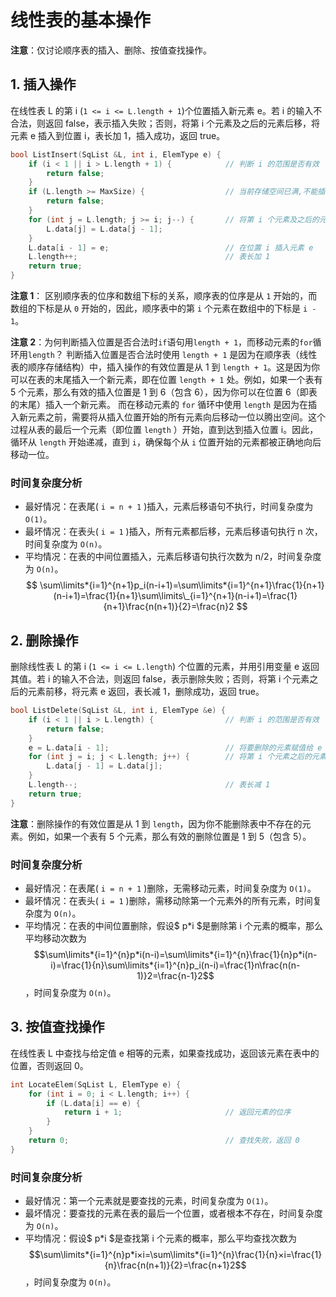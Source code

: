 # 线性表的基本操作

**注意**：仅讨论顺序表的插入、删除、按值查找操作。

## 1. 插入操作

在线性表 L 的第 i (`1 <= i <= L.length + 1`)个位置插入新元素 e。若 i 的输入不合法，则返回 false，表示插入失败；否则，将第 i 个元素及之后的元素后移，将元素 e 插入到位置 i，表长加 1，插入成功，返回 true。

```c++
bool ListInsert(SqList &L, int i, ElemType e) {
    if (i < 1 || i > L.length + 1) {            // 判断 i 的范围是否有效
        return false;
    }
    if (L.length >= MaxSize) {                  // 当前存储空间已满,不能插入
        return false;
    }
    for (int j = L.length; j >= i; j--) {       // 将第 i 个元素及之后的元素后移
        L.data[j] = L.data[j - 1];
    }
    L.data[i - 1] = e;                          // 在位置 i 插入元素 e
    L.length++;                                 // 表长加 1
    return true;
}
```

**注意 1**： 区别顺序表的位序和数组下标的关系，顺序表的位序是从 `1` 开始的，而数组的下标是从 `0` 开始的，因此，顺序表中的第 `i` 个元素在数组中的下标是 `i - 1`。

**注意 2**：为何判断插入位置是否合法时`if`语句用`length + 1`，而移动元素的`for`循环用`length`？
判断插入位置是否合法时使用 `length + 1` 是因为在顺序表（线性表的顺序存储结构）中，插入操作的有效位置是从 1 到 `length + 1`。这是因为你可以在表的末尾插入一个新元素，即在位置 `length + 1` 处。例如，如果一个表有 5 个元素，那么有效的插入位置是 1 到 6（包含 6），因为你可以在位置 6（即表的末尾）插入一个新元素。
而在移动元素的 `for` 循环中使用 `length` 是因为在插入新元素之前，需要将从插入位置开始的所有元素向后移动一位以腾出空间。这个过程从表的最后一个元素（即位置 `length` ）开始，直到达到插入位置 i。因此，循环从 `length` 开始递减，直到 `i`，确保每个从 `i` 位置开始的元素都被正确地向后移动一位。

### 时间复杂度分析

- 最好情况：在表尾( `i = n + 1` )插入，元素后移语句不执行，时间复杂度为 `O(1)`。
- 最坏情况：在表头( `i = 1` )插入，所有元素都后移，元素后移语句执行 n 次，时间复杂度为 `O(n)`。
- 平均情况：在表的中间位置插入，元素后移语句执行次数为 n/2，时间复杂度为 `O(n)`。
  $$ \sum\limits*{i=1}^{n+1}p_i(n-i+1)=\sum\limits*{i=1}^{n+1}\frac{1}{n+1}(n-i+1)=\frac{1}{n+1}\sum\limits\_{i=1}^{n+1}(n-i+1)=\frac{1}{n+1}\frac{n(n+1)}{2}=\frac{n}2 $$

## 2. 删除操作

删除线性表 L 的第 i (`1 <= i <= L.length`) 个位置的元素，并用引用变量 e 返回其值。若 i 的输入不合法，则返回 false，表示删除失败；否则，将第 i 个元素之后的元素前移，将元素 e 返回，表长减 1，删除成功，返回 true。

```c++
bool ListDelete(SqList &L, int i, ElemType &e) {
    if (i < 1 || i > L.length) {                // 判断 i 的范围是否有效
        return false;
    }
    e = L.data[i - 1];                          // 将要删除的元素赋值给 e
    for (int j = i; j < L.length; j++) {        // 将第 i 个元素之后的元素前移
        L.data[j - 1] = L.data[j];
    }
    L.length--;                                 // 表长减 1
    return true;
}
```

**注意**：删除操作的有效位置是从 1 到 `length`，因为你不能删除表中不存在的元素。例如，如果一个表有 5 个元素，那么有效的删除位置是 1 到 5（包含 5）。

### 时间复杂度分析

- 最好情况：在表尾( `i = n + 1` )删除，无需移动元素，时间复杂度为 `O(1)`。
- 最坏情况：在表头( `i = 1` )删除，需移动除第一个元素外的所有元素，时间复杂度为 `O(n)`。
- 平均情况：在表的中间位置删除，假设$ p*i $是删除第 i 个元素的概率，那么平均移动次数为
$$\sum\limits*{i=1}^{n}p*i(n-i)=\sum\limits*{i=1}^{n}\frac{1}{n}p*i(n-i)=\frac{1}{n}\sum\limits*{i=1}^{n}p_i(n-i)=\frac{1}n\frac{n(n-1)}2=\frac{n-1}2$$ ，时间复杂度为 `O(n)`。

## 3. 按值查找操作

在线性表 L 中查找与给定值 e 相等的元素，如果查找成功，返回该元素在表中的位置，否则返回 0。

```c++
int LocateElem(SqList L, ElemType e) {
    for (int i = 0; i < L.length; i++) {
        if (L.data[i] == e) {
            return i + 1;                       // 返回元素的位序
        }
    }
    return 0;                                   // 查找失败，返回 0
}
```

### 时间复杂度分析

- 最好情况：第一个元素就是要查找的元素，时间复杂度为 `O(1)`。
- 最坏情况：要查找的元素在表的最后一个位置，或者根本不存在，时间复杂度为 `O(n)`。
- 平均情况：假设$ p*i $是查找第 i 个元素的概率，那么平均查找次数为
$$\sum\limits*{i=1}^{n}p*i×i=\sum\limits*{i=1}^{n}\frac{1}{n}×i=\frac{1}{n}\frac{n(n+1)}{2}=\frac{n+1}2$$ ，时间复杂度为 `O(n)`。
